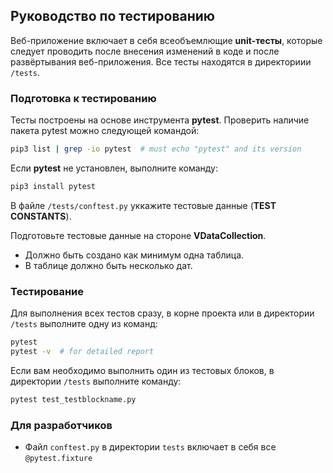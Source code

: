 ## Руководство по тестированию

Веб-приложение включает в себя всеобъемлющие **unit-тесты**, которые следует проводить после внесения изменений в коде и после развёртывания веб-приложения. Все тесты находятся в директориии ```/tests```.

### Подготовка к тестированию
Тесты построены на основе инструмента **pytest**. Проверить наличие пакета pytest можно следующей командой:
```bash
pip3 list | grep -io pytest  # must echo "pytest" and its version
```

Если **pytest** не установлен, выполните команду:
```bash
pip3 install pytest
```

В файле `/tests/conftest.py` уккажите тестовые данные (**TEST CONSTANTS**).

Подготовьте тестовые данные на стороне **VDataCollection**.

* Должно быть создано как минимум одна таблица.
* В таблице должно быть несколько дат.

### Тестирование
Для выполнения всех тестов сразу, в корне проекта или в директории ```/tests``` выполните одну из команд:
```bash
pytest
pytest -v  # for detailed report
```
Если вам необходимо выполнить один из тестовых блоков, в директории ```/tests``` выполните команду:
```bash
pytest test_testblockname.py
```

### Для разработчиков
* Файл ```conftest.py``` в директории ```tests``` включает в себя все ```@pytest.fixture```